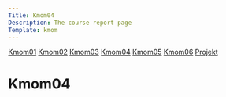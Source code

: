 ```yaml
---
Title: Kmom04
Description: The course report page
Template: kmom
---
```





<div class="kmom-boxen">
<a href="kmom01">Kmom01</a>
<a href="kmom02">Kmom02</a>
<a href="kmom03">Kmom03</a>
<a href="kmom04">Kmom04</a>
<a href="kmom05">Kmom05</a>
<a href="kmom06">Kmom06</a>
<a href="projekt">Projekt</a></div>

<div class="kmoms">

<h1>Kmom04</h1>




</div>